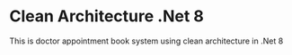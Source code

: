 # Clean Architecture .Net 8
This is doctor appointment book system using clean architecture in .Net 8
